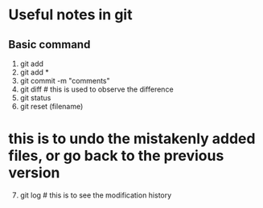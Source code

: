 # Useful notes in git

## Basic command
1. git add
2. git add *
3. git commit -m "comments"
4. git diff # this is used to observe the difference
5. git status
6. git reset (filename)  
 # this is to undo the mistakenly added files, or go back to the previous version
7. git log # this is to see the modification history

